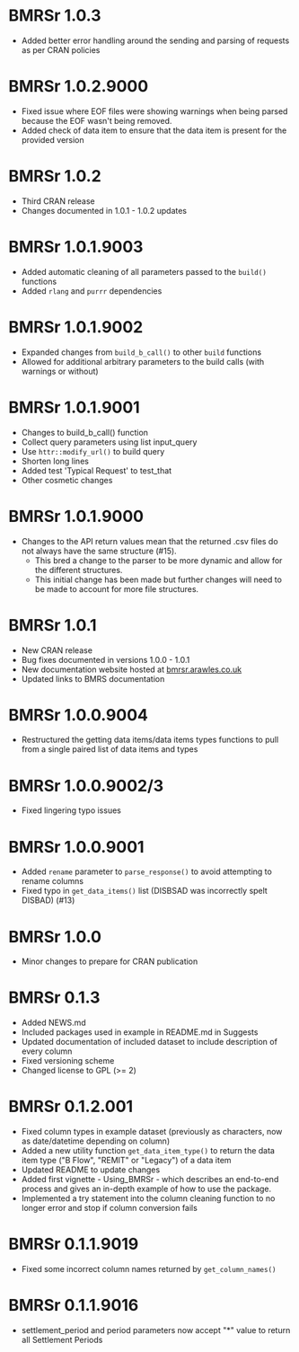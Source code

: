 # BMRSr 1.0.3

* Added better error handling around the sending and parsing of requests as per CRAN policies

# BMRSr 1.0.2.9000

* Fixed issue where EOF files were showing warnings when being parsed because the EOF wasn't being removed.
* Added check of data item to ensure that the data item is present for the provided version

# BMRSr 1.0.2

* Third CRAN release
* Changes documented in 1.0.1 - 1.0.2 updates

# BMRSr 1.0.1.9003

* Added automatic cleaning of all parameters passed to the `build()` functions
* Added `rlang` and `purrr` dependencies

# BMRSr 1.0.1.9002

* Expanded changes from `build_b_call()` to other `build` functions
* Allowed for additional arbitrary parameters to the build calls (with warnings or without)

# BMRSr 1.0.1.9001 

*  Changes to build_b_call() function
*  Collect query parameters using list input_query
*  Use `httr::modify_url()` to build query
*  Shorten long lines
*  Added test 'Typical Request' to test_that
*  Other cosmetic changes

# BMRSr 1.0.1.9000

* Changes to the API return values mean that the returned .csv files do not always have the same structure (#15).
    + This bred a change to the parser to be more dynamic and allow for the different structures.
    + This initial change has been made but further changes will need to be made to account for more file structures.

# BMRSr 1.0.1

* New CRAN release
* Bug fixes documented in versions 1.0.0 - 1.0.1
* New documentation website hosted at [bmrsr.arawles.co.uk](https://bmrsr.arawles.co.uk)
* Updated links to BMRS documentation

# BMRSr 1.0.0.9004

* Restructured the getting data items/data items types functions to pull from a single paired list of data items and types

# BMRSr 1.0.0.9002/3

* Fixed lingering typo issues

# BMRSr 1.0.0.9001

* Added `rename` parameter to `parse_response()` to avoid attempting to rename columns
* Fixed typo in `get_data_items()` list (DISBSAD was incorrectly spelt DISBAD) (#13)

# BMRSr 1.0.0

* Minor changes to prepare for CRAN publication

# BMRSr 0.1.3

* Added NEWS.md
* Included packages used in example in README.md in Suggests
* Updated documentation of included dataset to include description of every column
* Fixed versioning scheme
* Changed license to GPL (>= 2)

# BMRSr 0.1.2.001

* Fixed column types in example dataset (previously as characters, now as date/datetime depending on column)
* Added a new utility function `get_data_item_type()` to return the data item type ("B Flow", "REMIT" or "Legacy") of a data item
* Updated README to update changes
* Added first vignette - Using_BMRSr - which describes an end-to-end process and gives an in-depth example of how to use the package.
* Implemented a try statement into the column cleaning function to no longer error and stop if column conversion fails

# BMRSr 0.1.1.9019

* Fixed some incorrect column names returned by `get_column_names()`

# BMRSr 0.1.1.9016

* settlement_period and period parameters now accept "*" value to return all Settlement Periods
